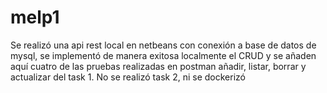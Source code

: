 # melp1
Se realizó una api rest local en netbeans con conexión a base de datos de mysql, se implementó de manera exitosa localmente el CRUD y se añaden aquí cuatro de las pruebas  realizadas en postman añadir, listar, borrar y actualizar del task 1.
No se realizó task 2, ni se dockerizó
